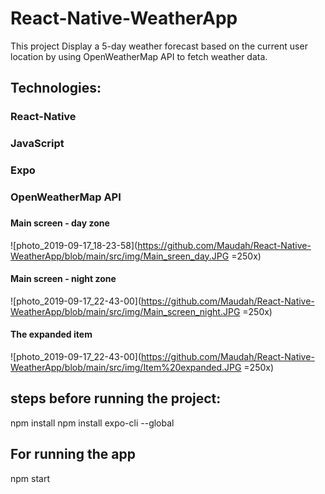 # React-Native-WeatherApp

This project Display a 5-day weather forecast based on the current user location by using OpenWeatherMap API to fetch weather data.

## Technologies:
### React-Native
### JavaScript
### Expo
### OpenWeatherMap API
### 

#### Main screen - day zone
![photo_2019-09-17_18-23-58](https://github.com/Maudah/React-Native-WeatherApp/blob/main/src/img/Main_sreen_day.JPG =250x)

#### Main screen - night zone
![photo_2019-09-17_22-43-00](https://github.com/Maudah/React-Native-WeatherApp/blob/main/src/img/Main_screen_night.JPG =250x)

#### The expanded item
![photo_2019-09-17_22-43-00](https://github.com/Maudah/React-Native-WeatherApp/blob/main/src/img/Item%20expanded.JPG =250x)

## steps before running the project:
npm install
npm install expo-cli --global

## For running the app
npm start

